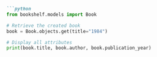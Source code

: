 



```markdown
```python
from bookshelf.models import Book

# Retrieve the created book
book = Book.objects.get(title="1984")

# Display all attributes
print(book.title, book.author, book.publication_year)

